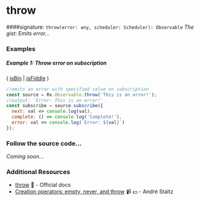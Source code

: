 # throw

####signature: `throw(error: any, scheduler: Scheduler): Observable`
*The gist: Emits error...*

### Examples

##### Example 1: Throw error on subscription

( [jsBin](http://jsbin.com/punubequju/1/edit?js,console) | [jsFiddle](https://jsfiddle.net/btroncone/mks82xqz/) )

```js
//emits an error with specified value on subscription
const source = Rx.Observable.throw('This is an error!');
//output: 'Error: This is an error!'
const subscribe = source.subscribe({
  next: val => console.log(val),
  complete: () => console.log('Complete!'),
  error: val => console.log(`Error: ${val}`)
});
```

### Follow the source code...
*Coming soon...*


### Additional Resources
* [throw](http://reactivex.io/rxjs/class/es6/Observable.js~Observable.html#static-method-throw) :newspaper: - Official docs
* [Creation operators: empty, never, and throw](https://egghead.io/lessons/rxjs-creation-operators-empty-never-throw?course=rxjs-beyond-the-basics-creating-observables-from-scratch) :video_camera: :dollar: - André Staltz
